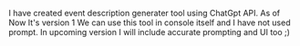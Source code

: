 I have created event description generater tool using ChatGpt API.
As of Now It's version 1 
We can use this tool in console itself and I have not used prompt.
In upcoming version I will include accurate prompting and UI too ;)
